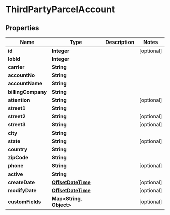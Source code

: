 
# ThirdPartyParcelAccount

## Properties
Name | Type | Description | Notes
------------ | ------------- | ------------- | -------------
**id** | **Integer** |  |  [optional]
**lobId** | **Integer** |  | 
**carrier** | **String** |  | 
**accountNo** | **String** |  | 
**accountName** | **String** |  | 
**billingCompany** | **String** |  | 
**attention** | **String** |  |  [optional]
**street1** | **String** |  | 
**street2** | **String** |  |  [optional]
**street3** | **String** |  |  [optional]
**city** | **String** |  | 
**state** | **String** |  |  [optional]
**country** | **String** |  | 
**zipCode** | **String** |  | 
**phone** | **String** |  |  [optional]
**active** | **String** |  | 
**createDate** | [**OffsetDateTime**](OffsetDateTime.md) |  |  [optional]
**modifyDate** | [**OffsetDateTime**](OffsetDateTime.md) |  |  [optional]
**customFields** | **Map&lt;String, Object&gt;** |  |  [optional]



